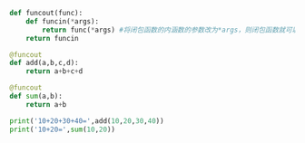 
<BlogInfo title="15.通用修饰器" author="白日梦想猿" pv=0 read_times=0 pre_cost_time=0分14秒 category="高阶函数" tag_list="['高阶函数']" create_time="2020.05.25 17:02:30" update_time="2020.05.25 17:06:28" />

```python
def funcout(func):
    def funcin(*args):
        return func(*args) #将闭包函数的内涵数的参数改为*args，则闭包函数就可以接受任意多个参数的函数，提高了其兼容性
    return funcin

@funcout
def add(a,b,c,d):
    return a+b+c+d

@funcout
def sum(a,b):
    return a+b

print('10+20+30+40=',add(10,20,30,40))
print('10+20=',sum(10,20))
```
